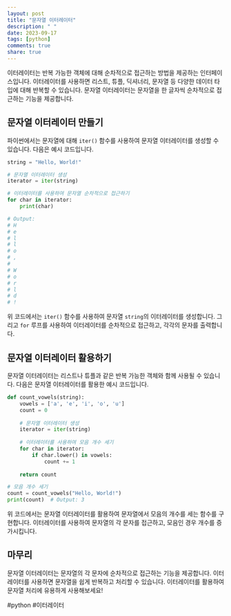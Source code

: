 ```yaml
---
layout: post
title: "문자열 이터레이터"
description: " "
date: 2023-09-17
tags: [python]
comments: true
share: true
---
```

이터레이터는 반복 가능한 객체에 대해 순차적으로 접근하는 방법을 제공하는 인터페이스입니다. 이터레이터를 사용하면 리스트, 튜플, 딕셔너리, 문자열 등 다양한 데이터 타입에 대해 반복할 수 있습니다. 문자열 이터레이터는 문자열을 한 글자씩 순차적으로 접근하는 기능을 제공합니다.

## 문자열 이터레이터 만들기

파이썬에서는 문자열에 대해 `iter()` 함수를 사용하여 문자열 이터레이터를 생성할 수 있습니다. 다음은 예시 코드입니다.

```python
string = "Hello, World!"

# 문자열 이터레이터 생성
iterator = iter(string)

# 이터레이터를 사용하여 문자열 순차적으로 접근하기
for char in iterator:
    print(char)

# Output:
# H
# e
# l
# l
# o
# ,
#  
# W
# o
# r
# l
# d
# !
```

위 코드에서는 `iter()` 함수를 사용하여 문자열 `string`의 이터레이터를 생성합니다. 그리고 `for` 루프를 사용하여 이터레이터를 순차적으로 접근하고, 각각의 문자를 출력합니다.

## 문자열 이터레이터 활용하기

문자열 이터레이터는 리스트나 튜플과 같은 반복 가능한 객체와 함께 사용될 수 있습니다. 다음은 문자열 이터레이터를 활용한 예시 코드입니다.

```python
def count_vowels(string):
    vowels = ['a', 'e', 'i', 'o', 'u']
    count = 0
    
    # 문자열 이터레이터 생성
    iterator = iter(string)
    
    # 이터레이터를 사용하여 모음 개수 세기
    for char in iterator:
        if char.lower() in vowels:
            count += 1
    
    return count

# 모음 개수 세기
count = count_vowels("Hello, World!")
print(count)  # Output: 3
```

위 코드에서는 문자열 이터레이터를 활용하여 문자열에서 모음의 개수를 세는 함수를 구현합니다. 이터레이터를 사용하여 문자열의 각 문자를 접근하고, 모음인 경우 개수를 증가시킵니다.

## 마무리
문자열 이터레이터는 문자열의 각 문자에 순차적으로 접근하는 기능을 제공합니다. 이터레이터를 사용하면 문자열을 쉽게 반복하고 처리할 수 있습니다. 이터레이터를 활용하여 문자열 처리에 유용하게 사용해보세요!

#python #이터레이터